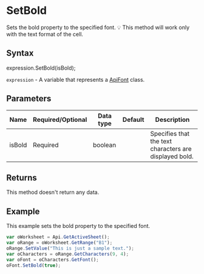 # SetBold

Sets the bold property to the specified font.💡 This method will work only with the text format of the cell.

## Syntax

expression.SetBold(isBold);

`expression` - A variable that represents a [ApiFont](../ApiFont.md) class.

## Parameters

| **Name** | **Required/Optional** | **Data type** | **Default** | **Description** |
| ------------- | ------------- | ------------- | ------------- | ------------- |
| isBold | Required | boolean |  | Specifies that the text characters are displayed bold. |

## Returns

This method doesn't return any data.

## Example

This example sets the bold property to the specified font.

```javascript
var oWorksheet = Api.GetActiveSheet();
var oRange = oWorksheet.GetRange("B1");
oRange.SetValue("This is just a sample text.");
var oCharacters = oRange.GetCharacters(9, 4);
var oFont = oCharacters.GetFont();
oFont.SetBold(true);
```
